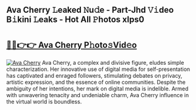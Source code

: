 ## Ava Cherry 𝙻eaked 𝙽u𝚍e - Part-Jhd 𝚅𝚒deo B𝚒kini 𝙻eaks - Hot All 𝙿hotos xIps0

# <h2><a href="http://ld0dqd.urlbe.top/?page=Ava+Cherry">🔗🔗👉👉 Ava Cherry P𝚑oto𝚜Vid𝚎o</a></h2>

[![Ava Cherry](https://i.imgur.com/eBuTRDB.gif)](http://ld0dqd.urlbe.top/?page=Ava+Cherry)
Ava Cherry, a complex and divisive figure, eludes simple characterization. Her innovative use of digital media for self-presentation has captivated and enraged followers, stimulating debates on privacy, artistic expression, and the essence of online communities. Despite the ambiguity of her intentions, her mark on digital media is indelible. Armed with unwavering tenacity and undeniable charm, Ava Cherry influence in the virtual world is boundless.
